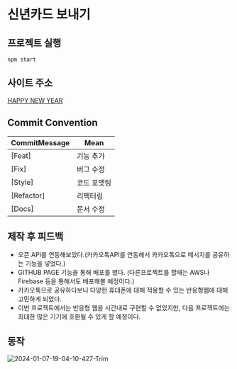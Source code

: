 # 신년카드 보내기

## 프로젝트 실행
    npm start
## 사이트 주소
[HAPPY NEW YEAR](https://optshj.github.io/)

## Commit Convention
  
| CommitMessage | Mean |
| -- | -- |
| [Feat] | 기능 추가 |
| [Fix] | 버그 수정 |
| [Style] | 코드 포맷팅 |
| [Refactor] | 리팩터링 |
| [Docs] | 문서 수정 |

## 제작 후 피드백
* 오픈 API를 연동해보았다.(카카오톡API를 연동해서 카카오톡으로 메시지를 공유하는 기능을 넣었다.)
* GITHUB PAGE 기능을 통해 배포를 했다. (다른프로젝트를 할때는 AWS나 Firebase 등을 통해서도 배포해볼 예정이다.)
* 카카오톡으로 공유하다보니 다양한 휴대폰에 대해 적용할 수 있는 반응형웹에 대해 고민하게 되었다.
* 이번 프로젝트에서는 반응형 웹을 시간내로 구현할 수 없었지만, 다음 프로젝트에는 최대한 많은 기기에 호환될 수 있게 할 예정이다.



## 동작


![2024-01-07-19-04-10-427-Trim](https://github.com/optshj/New_Year/assets/105402944/ca59b39c-d618-407f-95f7-d39bbce1758c)

